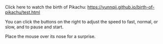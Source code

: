 Click here to watch the birth of Pikachu:
https://yunnqii.github.io/birth-of-pikachu/test.html

You can click the buttons on the right to adjust the speed to fast, normal, or slow, and to pause and start.

Place the mouse over its nose for a surprise.
